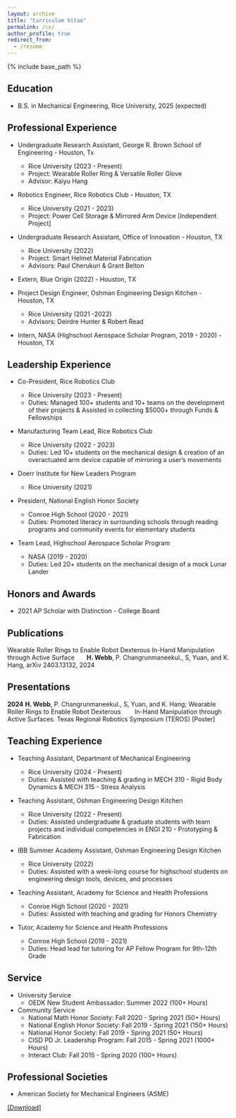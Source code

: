 ```yaml
---
layout: archive
title: "Curriculum Vitae"
permalink: /cv/
author_profile: true
redirect_from:
  - /resume
---
```


{% include base_path %}
## Education
* B.S. in Mechanical Engineering, Rice University, 2025 (expected)

## Professional Experience
* Undergraduate Research Assistant, George R. Brown School of Engineering - Houston, Tx
  * Rice University (2023 - Present)
  * Project: Wearable Roller Ring & Versatile Roller Glove
  * Advisor: Kaiyu Hang

* Robotics Engineer, Rice Robotics Club - Houston, TX
  * Rice University (2021 - 2023)
  * Project: Power Cell Storage & Mirrored Arm Device [Independent Project]

* Undergraduate Research Assistant, Office of Innovation - Houston, TX
  * Rice University (2022)
  * Project: Smart Helmet Material Fabrication
  * Advisors: Paul Cherukuri & Grant Belton

* Extern, Blue Origin (2022) - Houston, TX

* Project Design Engineer, Oshman Engineering Design Kitchen - Houston, TX
  * Rice University (2021 -2022)
  * Advisors: Deirdre Hunter & Robert Read

* Intern, NASA (Highschool Aerospace Scholar Program, 2019 - 2020) - Houston, TX

## Leadership Experience
* Co-President, Rice Robotics Club
  * Rice University (2023 - Present)
  * Duties: Managed 100+ students and 10+ teams on the development of their projects & Assisted in collecting $5000+ through Funds & Fellowships 

* Manufacturing Team Lead, Rice Robotics Club
  * Rice University (2022 - 2023)
  * Duties: Led 10+ students on the mechanical design & creation of an overactuated arm device capable of mirroring a user’s movements

* Doerr Institute for New Leaders Program
  * Rice University (2021)

* President, National English Honor Society 
  * Conroe High School (2020 - 2021)
  * Duties: Promoted literacy in surrounding schools through reading programs and community events for elementary students

* Team Lead, Highschool Aerospace Scholar Program 
  * NASA (2019 - 2020)
  * Duties: Led 20+ students on the mechanical design of a mock Lunar Lander

## Honors and Awards
* 2021 AP Scholar with Distinction - College Board

## Publications
Wearable Roller Rings to Enable Robot Dexterous In-Hand Manipulation through Active Surface
&nbsp;&nbsp;&nbsp;&nbsp;&nbsp;&nbsp;**H. Webb**,  P. Changrunmaneekul., S, Yuan, and K. Hang, arXiv 2403.13132, 2024

## Presentations
**2024**
**H. Webb**,  P. Changrunmaneekul., S, Yuan, and K. Hang; Wearable Roller Rings to Enable Robot Dexterous 
&nbsp;&nbsp;&nbsp;&nbsp;&nbsp;&nbsp; In-Hand Manipulation through Active Surfaces. Texas Regional Robotics Symposium (TEROS) \[Poster\]

## Teaching Experience
* Teaching Assistant, Department of Mechanical Engineering
  * Rice University (2024 - Present)
  * Duties: Assisted with teaching & grading in MECH 310 - Rigid Body Dynamics & MECH 315 - Stress Analysis

* Teaching Assistant, Oshman Engineering Design Kitchen
  * Rice University (2022 - Present)
  * Duties: Assisted undergraduate & graduate students with team projects and individual competencies in ENGI 210 - Prototyping & Fabrication

* IBB Summer Academy Assistant, Oshman Engineering Design Kitchen
  * Rice University (2022)
  * Duties: Assisted with a week-long course for highschool students on engineering design tools, devices, and processes

* Teaching Assistant, Academy for Science and Health Professions
  * Conroe High School (2020 - 2021)
  * Duties: Assisted with teaching and grading for Honors Chemistry 

* Tutor, Academy for Science and Health Professions
  * Conroe High School (2019 - 2021)
  * Duties: Head lead for tutoring for AP Fellow Program for 9th-12th Grade  
  


<!---
Publications
======
  <ul>{% for post in site.publications %}
    {% include archive-single-cv.html %}
  {% endfor %}</ul>
-->

<!---
Talks
======
  <ul>{% for post in site.talks %}
    {% include archive-single-talk-cv.html %}
  {% endfor %}</ul>
 --> 

## Service
* University Service
  * OEDK New Student Ambassador:  Summer 2022 (100+ Hours)
* Community Service
  * National Math Honor Society: Fall 2020 - Spring 2021 (50+ Hours)
  * National English Honor Society: Fall 2019 - Spring 2021 (150+ Hours)
  * National Honor Society: Fall 2019 - Spring 2021 (50+ Hours)
  * CISD PD Jr. Leadership Program: Fall 2015 - Spring 2021 (1000+ Hours)
  * Interact Club: Fall 2015 - Spring 2020 (100+ Hours)


## Professional Societies
* American Society for Mechanical Engineers (ASME)

<a href="/files/Webb_CV.pdf" download>[Download]</a>

<!---
Teaching
======
  <ul>{% for post in site.teaching %}
    {% include archive-single-cv.html %}
  {% endfor %}</ul>
   --> 
